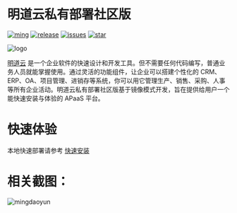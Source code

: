 # 明道云私有部署社区版

[![ming](https://img.shields.io/badge/I%20%E2%9D%A4%20MY%20TEAM-%E6%98%8E-blue)](https://www.mingdao.com) [![release](https://img.shields.io/github/v/release/mingdaocom/community.svg)](https://github.com/mingdaocom/community/releases) [![issues](https://img.shields.io/github/issues/mingdaocom/community)](https://github.com/mingdaocom/community/issues) [![star](https://img.shields.io/github/stars/mingdaocom/community)](https://github.com/mingdaocom/community/stargazers)


![logo](https://user-images.githubusercontent.com/7261408/74936915-048c1080-5426-11ea-95b8-26568f124605.png)




[明道云](https://www.mingdao.com) 是一个企业软件的快速设计和开发工具。但不需要任何代码编写，普通业务人员就能掌握使用。通过灵活的功能组件，让企业可以搭建个性化的 CRM、ERP、OA、项目管理、进销存等系统，你可以用它管理生产、销售、采购、人事等所有企业活动。明道云私有部署社区版基于镜像模式开发，旨在提供给用户一个能快速安装与体验的 APaaS 平台。

# 快速体验

本地快速部署请参考 [快速安装](https://github.com/mingdaocom/community/wiki/%E5%BF%AB%E9%80%9F%E5%AE%89%E8%A3%85)

# 相关截图：

![mingdaoyun](https://user-images.githubusercontent.com/7261408/74831321-fe2b6500-534f-11ea-824d-b2936d82eccb.png)
